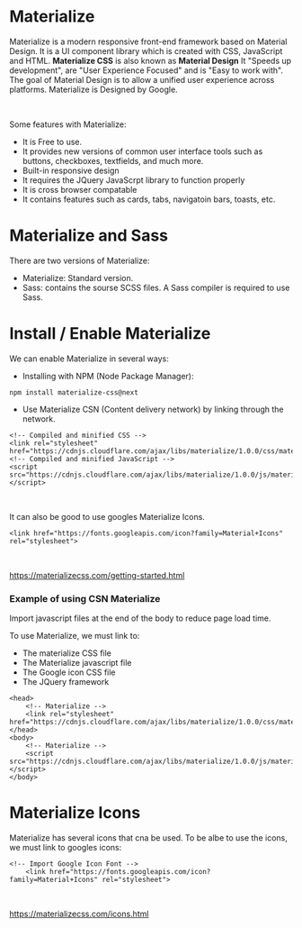 
# Materialize
Materialize is a modern responsive front-end framework based on Material Design. 
It is a UI component library which is created with CSS, JavaScript and HTML.
**Materialize CSS** is also known as **Material Design**
It "Speeds up development", are "User Experience Focused" and is "Easy to work with". 
The goal of Material Design is to allow a unified user experience across platforms.
Materialize is Designed by Google. 

<br>

Some features with Materialize: 
* It is Free to use.
* It provides new versions of common user interface tools such as buttons, checkboxes, textfields, and much more. 
* Built-in responsive design
* It requires the JQuery JavaScrpt library to function properly
* It is cross browser compatable 
* It contains features such as cards, tabs, navigatoin bars, toasts, etc. 



# Materialize and Sass
There are two versions of Materialize:
* Materialize: Standard version. 
* Sass: contains the sourse SCSS files. A Sass compiler is required to use Sass. 



# Install / Enable Materialize
We can enable Materialize in several ways:

* Installing with NPM (Node Package Manager): 
```
npm install materialize-css@next
```

* Use Materialize CSN (Content delivery network) by linking through the network. 
```
<!-- Compiled and minified CSS -->
<link rel="stylesheet" href="https://cdnjs.cloudflare.com/ajax/libs/materialize/1.0.0/css/materialize.min.css">
<!-- Compiled and minified JavaScript -->
<script src="https://cdnjs.cloudflare.com/ajax/libs/materialize/1.0.0/js/materialize.min.js"></script>
```

<br>

It can also be good to use googles Materialize Icons. 
```
<link href="https://fonts.googleapis.com/icon?family=Material+Icons" rel="stylesheet">
```

<br>

https://materializecss.com/getting-started.html

### Example of using CSN Materialize
Import javascript files at the end of the body to reduce page load time.

To use Materialize, we must link to:
* The materialize CSS file
* The Materialize javascript file
* The Google icon CSS file
* The JQuery framework

```
<head>
    <!-- Materialize -->
    <link rel="stylesheet" href="https://cdnjs.cloudflare.com/ajax/libs/materialize/1.0.0/css/materialize.min.css">
</head>
<body>
    <!-- Materialize -->
    <script src="https://cdnjs.cloudflare.com/ajax/libs/materialize/1.0.0/js/materialize.min.js"></script>
</body>
```



# Materialize Icons
Materialize has several icons that cna be used. 
To be albe to use the icons, we must link to googles icons:
```
<!-- Import Google Icon Font -->
    <link href="https://fonts.googleapis.com/icon?family=Material+Icons" rel="stylesheet">
```

<br>

https://materializecss.com/icons.html


